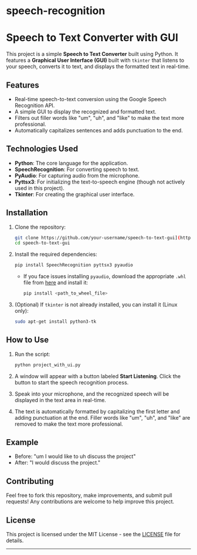 # speech-recognition


# Speech to Text Converter with GUI

This project is a simple **Speech to Text Converter** built using Python. It features a **Graphical User Interface (GUI)** built with `tkinter` that listens to your speech, converts it to text, and displays the formatted text in real-time.

## Features

- Real-time speech-to-text conversion using the Google Speech Recognition API.
- A simple GUI to display the recognized and formatted text.
- Filters out filler words like "um", "uh", and "like" to make the text more professional.
- Automatically capitalizes sentences and adds punctuation to the end.

## Technologies Used

- **Python**: The core language for the application.
- **SpeechRecognition**: For converting speech to text.
- **PyAudio**: For capturing audio from the microphone.
- **Pyttsx3**: For initializing the text-to-speech engine (though not actively used in this project).
- **Tkinter**: For creating the graphical user interface.

## Installation

1. Clone the repository:
   ```bash
   git clone https://github.com/your-username/speech-to-text-gui](https://github.com/sarthaksahu03/speech-recognition.git
   cd speech-to-text-gui
   ```

2. Install the required dependencies:
   ```bash
   pip install SpeechRecognition pyttsx3 pyaudio
   ```

   - If you face issues installing `pyaudio`, download the appropriate `.whl` file from [here](https://www.lfd.uci.edu/~gohlke/pythonlibs/#pyaudio) and install it:
     ```bash
     pip install <path_to_wheel_file>
     ```

3. (Optional) If `tkinter` is not already installed, you can install it (Linux only):
   ```bash
   sudo apt-get install python3-tk
   ```

## How to Use

1. Run the script:
   ```bash
   python project_with_ui.py
   ```

2. A window will appear with a button labeled **Start Listening**. Click the button to start the speech recognition process.

3. Speak into your microphone, and the recognized speech will be displayed in the text area in real-time.

4. The text is automatically formatted by capitalizing the first letter and adding punctuation at the end. Filler words like "um", "uh", and "like" are removed to make the text more professional.

## Example

- Before: "um I would like to uh discuss the project"
- After: "I would discuss the project."

## Contributing

Feel free to fork this repository, make improvements, and submit pull requests! Any contributions are welcome to help improve this project.

## License

This project is licensed under the MIT License - see the [LICENSE](LICENSE) file for details.

---

